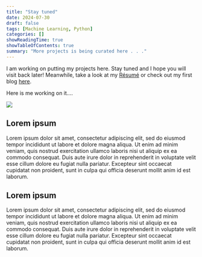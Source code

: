 ```yaml
---
title: "Stay tuned"
date: 2024-07-30
draft: false
tags: [Machine Learning, Python]
categories: []
showReadingTime: true
showTableOfContents: true
summary: "More projects is being curated here . . ."
---
```


I am working on putting my projects here. Stay tuned and I hope you will visit back later!
Meanwhile, take a look at my [Résumé](/resume) or check out my first blog [here](/blog).

Here is me working on it....

<img src="https://i.gifer.com/Kdxh.gif" align="center"/>

## Lorem ipsum

Lorem ipsum dolor sit amet, consectetur adipiscing elit, sed do eiusmod tempor incididunt ut labore et dolore magna aliqua. Ut enim ad minim veniam, quis nostrud exercitation ullamco laboris nisi ut aliquip ex ea commodo consequat. Duis aute irure dolor in reprehenderit in voluptate velit esse cillum dolore eu fugiat nulla pariatur. Excepteur sint occaecat cupidatat non proident, sunt in culpa qui officia deserunt mollit anim id est laborum.

## Lorem ipsum

Lorem ipsum dolor sit amet, consectetur adipiscing elit, sed do eiusmod tempor incididunt ut labore et dolore magna aliqua. Ut enim ad minim veniam, quis nostrud exercitation ullamco laboris nisi ut aliquip ex ea commodo consequat. Duis aute irure dolor in reprehenderit in voluptate velit esse cillum dolore eu fugiat nulla pariatur. Excepteur sint occaecat cupidatat non proident, sunt in culpa qui officia deserunt mollit anim id est laborum.



